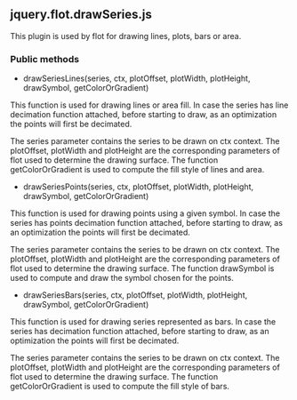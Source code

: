 ## jquery.flot.drawSeries.js

This plugin is used by flot for drawing lines, plots, bars or area.

### Public methods


- drawSeriesLines(series, ctx, plotOffset, plotWidth, plotHeight, drawSymbol, getColorOrGradient)

 This function is used for drawing lines or area fill.  In case the series has line decimation function
 attached, before starting to draw, as an optimization the points will first be decimated.

 The series parameter contains the series to be drawn on ctx context. The plotOffset, plotWidth and
 plotHeight are the corresponding parameters of flot used to determine the drawing surface.
 The function getColorOrGradient is used to compute the fill style of lines and area.


- drawSeriesPoints(series, ctx, plotOffset, plotWidth, plotHeight, drawSymbol, getColorOrGradient)

 This function is used for drawing points using a given symbol. In case the series has points decimation
 function attached, before starting to draw, as an optimization the points will first be decimated.

 The series parameter contains the series to be drawn on ctx context. The plotOffset, plotWidth and
 plotHeight are the corresponding parameters of flot used to determine the drawing surface.
 The function drawSymbol is used to compute and draw the symbol chosen for the points.


- drawSeriesBars(series, ctx, plotOffset, plotWidth, plotHeight, drawSymbol, getColorOrGradient)

 This function is used for drawing series represented as bars. In case the series has decimation
 function attached, before starting to draw, as an optimization the points will first be decimated.

 The series parameter contains the series to be drawn on ctx context. The plotOffset, plotWidth and
 plotHeight are the corresponding parameters of flot used to determine the drawing surface.
 The function getColorOrGradient is used to compute the fill style of bars.
